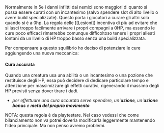 Normalmente in 5e i danni inflitti dai nemici sono maggiori di quanto si possa essere curati con un incantesimo (salvo spendere slot di alto livello o avere build specializzate). 
Questo porta i giocatori a curare gli altri solo quando si è a 0hp.
La regola delle [[Lesioni]] incentiva di più ad evitare che si lasci troppo facilmente arrivare i propri compagni a 0HP, ma essendo le cure poco efficaci rimarrebbe comunque difficoltoso tenere i propri alleati lontani da un livello di HP troppo basso senza una build specializzata.

Per compensare a questo squilibrio ho deciso di potenziare le cure aggiungendo una nuova meccanica:

#### Cura accurata 
Quando una creatura usa una abilità o un incantesimo o una pozione che restituisce degli HP, essa può decidere di dedicare particolare tempo e attenzione per massimizzare gli effetti curativi, rigenerando il massimo degli HP previsti senza dover tirare i dadi. 

- *per effettuare una cura accurata serve spendere, un'**azione**, un'**azione bonus** e **metà del proprio movimento***

NOTA: questa regola è da playtestare. Nel caso vedessi che come bilanciamento non va potrei doverla modificarla leggermente mantenendo l'idea principale. Ma non penso avremo problemi.